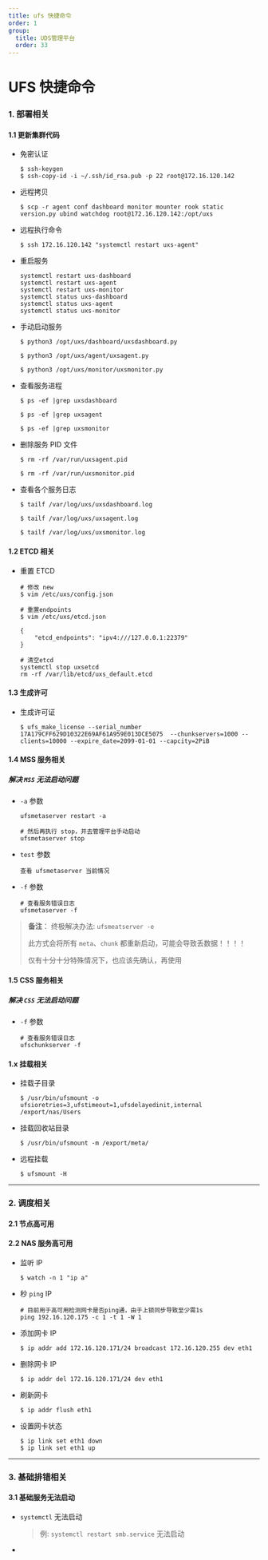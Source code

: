 ```yaml
---
title: ufs 快捷命令
order: 1
group:
  title: UDS管理平台
  order: 33
---
```


# UFS 快捷命令

### 1. 部署相关

#### 1.1 更新集群代码

- 免密认证

  ```shell
  $ ssh-keygen
  $ ssh-copy-id -i ~/.ssh/id_rsa.pub -p 22 root@172.16.120.142
  ```

- 远程拷贝

  ```shell
  $ scp -r agent conf dashboard monitor mounter rook static version.py ubind watchdog root@172.16.120.142:/opt/uxs
  ```

- 远程执行命令

  ```shell
  $ ssh 172.16.120.142 "systemctl restart uxs-agent"
  ```

- 重启服务

  ```shell
  systemctl restart uxs-dashboard
  systemctl restart uxs-agent
  systemctl restart uxs-monitor
  systemctl status uxs-dashboard
  systemctl status uxs-agent
  systemctl status uxs-monitor
  ```

- 手动启动服务

  ```shell
  $ python3 /opt/uxs/dashboard/uxsdashboard.py

  $ python3 /opt/uxs/agent/uxsagent.py

  $ python3 /opt/uxs/monitor/uxsmonitor.py
  ```

- 查看服务进程

  ```shell
  $ ps -ef |grep uxsdashboard

  $ ps -ef |grep uxsagent

  $ ps -ef |grep uxsmonitor
  ```

- 删除服务 PID 文件

  ```shell
  $ rm -rf /var/run/uxsagent.pid

  $ rm -rf /var/run/uxsmonitor.pid
  ```

- 查看各个服务日志

  ```shell
  $ tailf /var/log/uxs/uxsdashboard.log

  $ tailf /var/log/uxs/uxsagent.log

  $ tailf /var/log/uxs/uxsmonitor.log
  ```

#### 1.2 ETCD 相关

- 重置 ETCD

  ```shell
  # 修改 new
  $ vim /etc/uxs/config.json

  # 重置endpoints
  $ vim /etc/uxs/etcd.json

  {
      "etcd_endpoints": "ipv4:///127.0.0.1:22379"
  }

  # 清空etcd
  systemctl stop uxsetcd
  rm -rf /var/lib/etcd/uxs_default.etcd
  ```

#### 1.3 生成许可

- 生成许可证

  ```shell
  $ ufs_make_license --serial_number 17A179CFF629D10322E69AF61A959E013DCE5075  --chunkservers=1000 --clients=10000 --expire_date=2099-01-01 --capcity=2PiB
  ```

#### 1.4 MSS 服务相关

##### 解决 `MSS` 无法启动问题

- `-a` 参数

  ```shell
  ufsmetaserver restart -a

  # 然后再执行 stop，并去管理平台手动启动
  ufsmetaserver stop
  ```

- `test` 参数

  ```shell
  查看 ufsmetaserver 当前情况
  ```

- `-f` 参数

  ```shell
  # 查看服务错误日志
  ufsmetaserver -f
  ```

> **备注**： 终极解决办法: `ufsmeatserver -e`
>
> 此方式会将所有 `meta`、`chunk` 都重新启动，可能会导致丢数据！！！！
>
> 仅有十分十分特殊情况下，也应该先确认，再使用

#### 1.5 CSS 服务相关

##### 解决 `CSS` 无法启动问题

- `-f` 参数

  ```shell
  # 查看服务错误日志
  ufschunkserver -f
  ```

#### 1.x 挂载相关

- 挂载子目录

  ```shell
  $ /usr/bin/ufsmount -o ufsioretries=3,ufstimeout=1,ufsdelayedinit,internal /export/nas/Users
  ```

- 挂载回收站目录

  ```shell
  $ /usr/bin/ufsmount -m /export/meta/
  ```

- 远程挂载

  ```shell
  $ ufsmount -H
  ```

---

### 2. 调度相关

#### 2.1 节点高可用

#### 2.2 NAS 服务高可用

- 监听 IP

  ```shell
  $ watch -n 1 "ip a"
  ```

- 秒 `ping` IP

  ```shell
  # 目前用于高可用检测网卡是否ping通，由于上锁同步导致至少需1s
  ping 192.16.120.175 -c 1 -t 1 -W 1
  ```

- 添加网卡 IP

  ```shell
  $ ip addr add 172.16.120.171/24 broadcast 172.16.120.255 dev eth1
  ```

- 删除网卡 IP

  ```shell
  $ ip addr del 172.16.120.171/24 dev eth1
  ```

- 刷新网卡

  ```shell
  $ ip addr flush eth1
  ```

- 设置网卡状态

  ```shell
  $ ip link set eth1 down
  $ ip link set eth1 up
  ```

---

### 3. 基础排错相关

#### 3.1 基础服务无法启动

- `systemctl` 无法启动

  > 例: `systemctl restart smb.service` 无法启动

-
